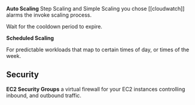 
**Auto Scaling**
Step Scaling and Simple Scaling you chose [[cloudwatch]] alarms the invoke scaling process.

Wait for the cooldown period to expire.

**Scheduled Scaling**

For predictable workloads that map to certain times of day, or times of the week.

## Security
**EC2 Security Groups** a virtual firewall for your EC2 instances controlling inbound, and outbound traffic.
